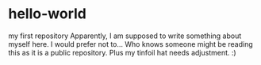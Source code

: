# hello-world
my first repository
Apparently, I am supposed to write something about myself here. I would prefer not to... Who knows someone might be reading this as it is a public repository. Plus my tinfoil hat needs adjustment. :)
